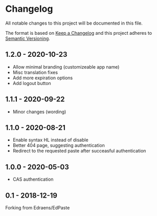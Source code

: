 # Changelog
All notable changes to this project will be documented in this file.

The format is based on [Keep a Changelog](http://keepachangelog.com/en/1.0.0/)
and this project adheres to [Semantic Versioning](http://semver.org/spec/v2.0.0.html).

## 1.2.0 - 2020-10-23

- Allow minimal branding (customizeable app name)
- Misc translation fixes
- Add more expiration options
- Add logout button


## 1.1.1 - 2020-09-22

- Minor changes (wording)


## 1.1.0 - 2020-08-21

- Enable syntax HL instead of disable
- Better 404 page, suggesting authentication
- Redirect to the requested paste after succeasful authentication


## 1.0.0 - 2020-05-03

- CAS authentication


## 0.1 - 2018-12-19

Forking from Edraens/EdPaste
